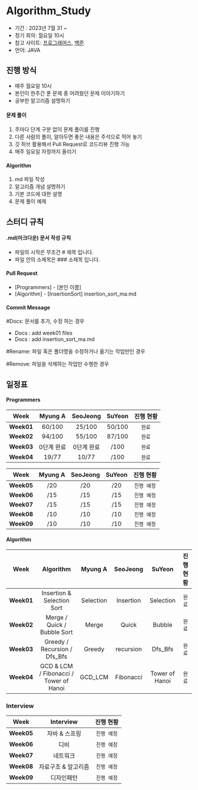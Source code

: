# Algorithm_Study
- 기간 : 2023년 7월 31 ~
- 정기 회의: 월요일 10시 
- 참고 사이트: [프로그래머스](https://programmers.co.kr/learn/challenges), [백준](https://www.acmicpc.net/)
- 언어: JAVA

## 진행 방식
- 매주 월요일 10시
- 본인이 한주간 푼 문제 중 어려웠던 문제 이야기하기
- 공부한 알고리즘 설명하기
  
#### 문제 풀이

1. 주마다 단계 구분 없이 문제 풀이를 진행
2. 다른 사람의 풀이, 알아두면 좋은 내용은 주석으로 적어 놓기
3. 깃 허브 활용해서 Pull Request로 코드리뷰 진행 가능
4. 매주 일요일 자정까지 올리기

#### Algorithm

1. md 파일 작성
2. 알고리즘 개념 설명하기
3. 기본 코드에 대한 설명
4. 문제 풀이 예제



## 스터디 규칙

#### .md(마크다운) 문서 작성 규칙
- 파일의 시작은 무조건 # 제목 입니다.
- 파일 안의 소제목은 ### 소제목 입니다.

#### Pull Request

- [Programmers] - [본인 이름] 
- [Algorithm] - [InsertionSort] insertion_sort_ma.md

#### Commit Message

#Docs: 문서를 추가, 수정 하는 경우 
- Docs : add week01 files
- Docs : add insertion_sort_ma.md
  
#Rename: 파일 혹은 폴더명을 수정하거나 옮기는 작업만인 경우

#Remove: 파일을 삭제하는 작업만 수행한 경우 


## 일정표

#### Programmers

|  **Week**  |   **Myung A**  |  **SeoJeong**  |   **SuYeon**   | **진행 현황** |
| :--------: | :------------: | :------------: | :------------: | :-----------: |
| **Week01** |     60/100     |     25/100     |     50/100     |     `완료`    |
| **Week02** |     94/100     |     55/100     |     87/100     |     `완료`    |
| **Week03** |   0단계 완료   |   0단계 완료   |       /100     |     `완료`    |
| **Week04** |     19/77      |     10/77      |       /100     |     `완료`    |


|  **Week**  |   **Myung A**  |  **SeoJeong**  |   **SuYeon**   | **진행 현황** |
| :--------: | :------------: | :------------: | :------------: | :-----------: |
| **Week05** |        /20     |        /20     |        /20     |  `진행 예정`  |
| **Week06** |        /15     |        /15     |        /15     |  `진행 예정`  |
| **Week07** |        /15     |        /15     |        /15     |  `진행 예정`  |
| **Week08** |        /10     |        /10     |        /10     |  `진행 예정`  |
| **Week09** |        /10     |        /10     |        /10     |  `진행 예정`  |



#### Algorithm

|  **Week**  |                **Algorithm**             |   **Myung A**  |  **SeoJeong**  |   **SuYeon**   | **진행 현황** |
| :--------: | :--------------------------------------: | :------------: | :------------: | :------------: | :-----------: |
| **Week01** |         Insertion & Selection Sort       |    Selection   |    Insertion   |    Selection   |     `완료`    |
| **Week02** |         Merge / Quick / Bubble Sort      |      Merge     |      Quick     |      Bubble    |     `완료`    |
| **Week03** |        Greedy / Recursion / Dfs_Bfs      |     Greedy     |    recursion   |     Dfs_Bfs    |     `완료`    |
| **Week04** |  GCD & LCM / Fibonacci / Tower of Hanoi  |     GCD_LCM    |    Fibonacci   | Tower of Hanoi |     `완료`    |


### Interview

|  **Week**  |                **Interview**             | **진행 현황** |
| :--------: | :--------------------------------------: | :-----------: |
| **Week05** |                자바 & 스프링             |   `진행 예정`  |
| **Week06** |                    디비                  |   `진행 예정`  |
| **Week07** |                  네트워크                |   `진행 예정`  |
| **Week08** |            자료구조 & 알고리즘           |   `진행 예정`  |
| **Week09** |                 디자인패턴               |   `진행 예정`  |
